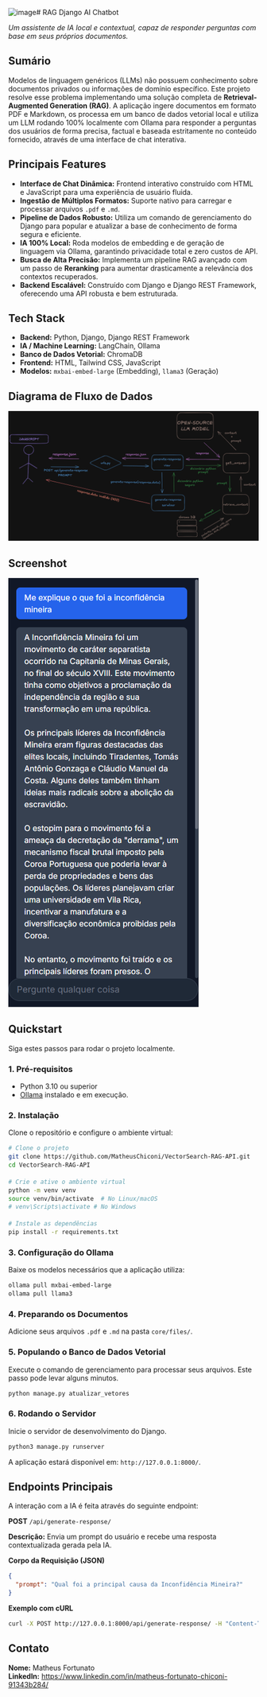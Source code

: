 <img width="1551" height="840" alt="image" src="https://github.com/user-attachments/assets/144be45a-d88b-4a15-b041-3fdad14e15ff" /># RAG Django AI Chatbot

*Um assistente de IA local e contextual, capaz de responder perguntas com base em seus próprios documentos.*

## Sumário

Modelos de linguagem genéricos (LLMs) não possuem conhecimento sobre documentos privados ou informações de domínio específico. Este projeto resolve esse problema implementando uma solução completa de **Retrieval-Augmented Generation (RAG)**. A aplicação ingere documentos em formato PDF e Markdown, os processa em um banco de dados vetorial local e utiliza um LLM rodando 100% localmente com Ollama para responder a perguntas dos usuários de forma precisa, factual e baseada estritamente no conteúdo fornecido, através de uma interface de chat interativa.

## Principais Features

* **Interface de Chat Dinâmica:** Frontend interativo construído com HTML e JavaScript para uma experiência de usuário fluida.
* **Ingestão de Múltiplos Formatos:** Suporte nativo para carregar e processar arquivos `.pdf` e `.md`.
* **Pipeline de Dados Robusto:** Utiliza um comando de gerenciamento do Django para popular e atualizar a base de conhecimento de forma segura e eficiente.
* **IA 100% Local:** Roda modelos de embedding e de geração de linguagem via Ollama, garantindo privacidade total e zero custos de API.
* **Busca de Alta Precisão:** Implementa um pipeline RAG avançado com um passo de **Reranking** para aumentar drasticamente a relevância dos contextos recuperados.
* **Backend Escalável:** Construído com Django e Django REST Framework, oferecendo uma API robusta e bem estruturada.

## Tech Stack

* **Backend:** Python, Django, Django REST Framework
* **IA / Machine Learning:** LangChain, Ollama
* **Banco de Dados Vetorial:** ChromaDB
* **Frontend:** HTML, Tailwind CSS, JavaScript
* **Modelos:** `mxbai-embed-large` (Embedding), `llama3` (Geração)

## Diagrama de Fluxo de Dados

![Arquitetura](docs/screenshot1.png)

## Screenshot

![Screenshot 1](docs/screenshot2.png)


## Quickstart

Siga estes passos para rodar o projeto localmente.

### 1. Pré-requisitos

* Python 3.10 ou superior
* [Ollama](https://ollama.com/download) instalado e em execução.

### 2. Instalação

Clone o repositório e configure o ambiente virtual:

```bash
# Clone o projeto
git clone https://github.com/MatheusChiconi/VectorSearch-RAG-API.git
cd VectorSearch-RAG-API

# Crie e ative o ambiente virtual
python -m venv venv
source venv/bin/activate  # No Linux/macOS
# venv\Scripts\activate # No Windows

# Instale as dependências
pip install -r requirements.txt
```

### 3. Configuração do Ollama

Baixe os modelos necessários que a aplicação utiliza:

```bash
ollama pull mxbai-embed-large
ollama pull llama3
```

### 4. Preparando os Documentos

Adicione seus arquivos `.pdf` e `.md` na pasta `core/files/`.

### 5. Populando o Banco de Dados Vetorial

Execute o comando de gerenciamento para processar seus arquivos. Este passo pode levar alguns minutos.

```bash
python manage.py atualizar_vetores
```

### 6. Rodando o Servidor

Inicie o servidor de desenvolvimento do Django.

```bash
python3 manage.py runserver
```

A aplicação estará disponível em: `http://127.0.0.1:8000/`.

## Endpoints Principais

A interação com a IA é feita através do seguinte endpoint:

**POST** `/api/generate-response/`

**Descrição:** Envia um prompt do usuário e recebe uma resposta contextualizada gerada pela IA.

**Corpo da Requisição (JSON)**
```json
{
  "prompt": "Qual foi a principal causa da Inconfidência Mineira?"
}
```

**Exemplo com cURL**
```bash
curl -X POST http://127.0.0.1:8000/api/generate-response/ -H "Content-Type: application/json" -d '{"prompt": "Qual foi a principal causa da Inconfidência Mineira?"}'
```

## Contato

**Nome:** Matheus Fortunato  
**LinkedIn:** https://www.linkedin.com/in/matheus-fortunato-chiconi-91343b284/
